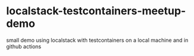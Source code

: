 # localstack-testcontainers-meetup-demo
small demo using localstack with testcontainers on a local machine and in github actions
